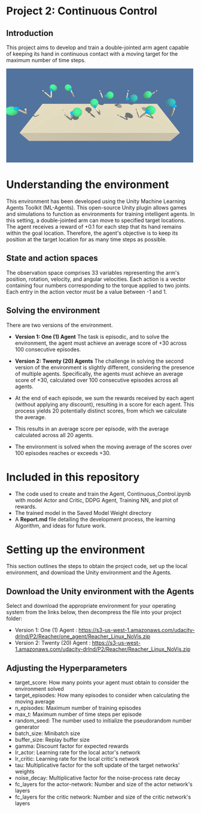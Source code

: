 # Project 2: Continuous Control

## Introduction

This project aims to develop and train a double-jointed arm agent capable of keeping its hand in continuous contact with a moving target for the maximum number of time steps.

![Environment](https://github.com/1Px-Vision/Advanced-Deep-Reinforcement-Learning-Solutions/blob/main/Project%20%20Continuous_Control/environment_illustration.gif)

# Understanding the environment

This environment has been developed using the Unity Machine Learning Agents Toolkit (ML-Agents). This open-source Unity plugin allows games and simulations to function as environments for training intelligent agents. In this setting, a double-jointed arm can move to specified target locations. The agent receives a reward of +0.1 for each step that its hand remains within the goal location. Therefore, the agent's objective is to keep its position at the target location for as many time steps as possible.

## State and action spaces

The observation space comprises 33 variables representing the arm's position, rotation, velocity, and angular velocities. Each action is a vector containing four numbers corresponding to the torque applied to two joints. Each entry in the action vector must be a value between -1 and 1.

## Solving the environment

There are two versions of the environment.

* **Version 1: One (1) Agent**
  The task is episodic, and to solve the environment, the agent must achieve an average score of +30 across 100 consecutive episodes.
  
* **Version 2: Twenty (20) Agents**
   The challenge in solving the second version of the environment is slightly different, considering the presence of multiple agents. Specifically, the agents must achieve an average score of +30, calculated over 100 consecutive episodes across all agents.

* At the end of each episode, we sum the rewards received by each agent (without applying any discount), resulting in a score for each agent. This process yields 20 potentially distinct scores, from which we calculate the average.
* This results in an average score per episode, with the average calculated across all 20 agents.
* The environment is solved when the moving average of the scores over 100 episodes reaches or exceeds +30.

# Included in this repository
  
* The code used to create and train the Agent, Continuous_Control.ipynb with model Actor and Critic, DDPG Agent, Training NN, and plot of rewards.
* The trained model in the Saved Model Weight directory
* A **Report.md** file detailing the development process, the learning Algorithm, and ideas for future work.

# Setting up the environment

This section outlines the steps to obtain the project code, set up the local environment, and download the Unity environment and the Agents.

## Download the Unity environment with the Agents

Select and download the appropriate environment for your operating system from the links below, then decompress the file into your project folder:

* Version 1: One (1) Agent : https://s3-us-west-1.amazonaws.com/udacity-drlnd/P2/Reacher/one_agent/Reacher_Linux_NoVis.zip
* Version 2: Twenty (20) Agent : https://s3-us-west-1.amazonaws.com/udacity-drlnd/P2/Reacher/Reacher_Linux_NoVis.zip
 
## Adjusting the Hyperparameters

* target_score: How many points your agent must obtain to consider the environment solved
* target_episodes: How many episodes to consider when calculating the moving average
* n_episodes: Maximum number of training episodes
* max_t: Maximum number of time steps per episode
* random_seed: The number used to initialize the pseudorandom number generator
* batch_size: Minibatch size
* buffer_size: Replay buffer size
* gamma: Discount factor for expected rewards
* lr_actor: Learning rate for the local actor's network
* lr_critic: Learning rate for the local critic's network
* tau: Multiplicative factor for the soft update of the target networks' weights
* noise_decay: Multiplicative factor for the noise-process rate decay
* fc_layers for the actor-network: Number and size of the actor network's layers
* fc_layers for the critic network: Number and size of the critic network's layers

